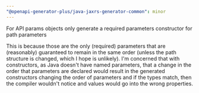 ```yaml
---
"@openapi-generator-plus/java-jaxrs-generator-common": minor
---
```


For API params objects only generate a required parameters constructor for path parameters

This is because those are the only (required) parameters that are (reasonably) guaranteed to remain in the
same order (unless the path structure is changed, which I hope is unlikely). I'm concerned that with constructors,
as Java doesn't have named parameters, that a change in the order that parameters are declared would result in
the generated constructors changing the order of parameters and if the types match, then the compiler wouldn't
notice and values would go into the wrong properties.
